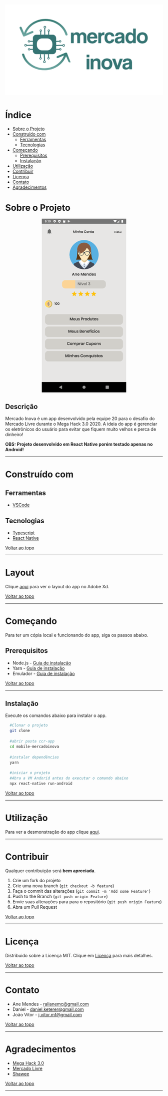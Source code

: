 <!-- PROJECT LOGO -->
<h1 align="center">
  <a href="https://github.com/MegaHack-3-0/mobile-mercadoinova">
    <img src=".github/logo.png" alt="Logo">
  </a>
</h1>

<!-- TABLE OF CONTENTS -->
# Índice
* [Sobre o Projeto](#-sobre-o-projeto)
* [Construído com](#-construído-com)
  * [Ferramentas](#ferramentas)
  * [Tecnologias](#tecnologias)
* [Começando](#-começando)
  * [Prerequisitos](#-prerequisitos)
  * [Instalação](#-instalação)
* [Utilização](#utilização)
* [Contribuir](#Contribuir)
* [Licença](#Licença)
* [Contato](#-contato)
* [Agradecimentos](#-agradecimentos)
<!-- * [Roadmap](#arrows_clockwise-roadmap) -->

<!-- ABOUT THE PROJECT -->
# Sobre o Projeto

<!-- Project image -->
<p align="center">
  <img src=".github/app.png" alt="Mercado Inova" width="270" height="555" >
</p>


## Descrição
Mercado Inova é um app desenvolvido pela equipe 20 para o desafio do Mercado Livre durante o Mega Hack 3.0 2020.
A ideia do app é gerenciar os eletrônicos do usuário para evitar que fiquem muito velhos e perca de dinheiro!

**OBS: Projeto desenvolvido em React Native porém testado apenas no Android!**

***

# Construído com
  ## Ferramentas
  * [VSCode](https://code.visualstudio.com/)

  ## Tecnologias
  * [Typescript](https://www.typescriptlang.org/)
  * [React Native](https://reactnative.dev/)

  [Voltar ao topo](#-índice)
  ***

# Layout
Clique [aqui](https://xd.adobe.com/view/45984c59-8ede-4d12-8b78-95760a4aacca-10cb/grid) para ver o layout do app no Adobe Xd.

  [Voltar ao topo](#-índice)
  ***

<!-- GETTING STARTED -->
# Começando

Para ter um cópia local e funcionando do app, siga os passos abaixo.

## Prerequisitos

* Node.js - [Guia de instalação](https://nodejs.org/en/download/package-manager/)
* Yarn - [Guia de instalação](https://classic.yarnpkg.com/en/docs/install/#windows-stable)
* Emulador - [Guia de instalação](https://react-native.rocketseat.dev/)

[Voltar ao topo](#-índice)
***

## Instalação
Execute os comandos abaixo para instalar o app.
  ```sh
    #Clonar o projeto
    git clone

    #abrir pasta ccr-app
    cd mobile-mercadoinova

    #instalar dependências
    yarn

    #iniciar o projeto
    #Abra a VM Andorid antes do executar o comando abaixo
    npx react-native run-android
   ```

[Voltar ao topo](#-índice)
***

<!-- USAGE EXAMPLES -->
# Utilização

Para ver a desmonstração do app clique [aqui](https://xd.adobe.com/view/45984c59-8ede-4d12-8b78-95760a4aacca-10cb/).

***


<!-- CONTRIBUTING -->
# Contribuir

Qualquer contribuição será **bem apreciada**.

1. Crie um fork do projeto
2. Crie uma nova branch (`git checkout -b feature`)
3. Faça o commit das alterações (`git commit -m 'Add some Feature'`)
4. Push to the Branch (`git push origin Feature`)
4. Envie suas alterações para para o repositório (`git push origin Feature`)
5. Abra um Pull Request

[Voltar ao topo](#-índice)

***

<!-- LICENSE -->
# Licença

Distribuido sobre a Licença MIT. Clique em [Licença](LICENSE.md) para mais detalhes.

[Voltar ao topo](#-índice)

***

<!-- CONTACT -->
# Contato

* Ane Mendes - <ralianemc@gmail.com>
* Daniel - <daniel.keterer@gmail.com>
* João Vitor - <j.vitor.mf@gmail.com>


[Voltar ao topo](#-índice)
***

<!-- ACKNOWLEDGEMENTS -->
# Agradecimentos

* [Mega Hack 3.0](https://www.megahack.com.br/)
* [Mercado Livre](https://www.mercadolivre.com.br/)
* [Shawee](https://shawee.io/)

[Voltar ao topo](#-índice)
***
